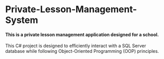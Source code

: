 # Private-Lesson-Management-System

<h4> This is a private lesson management application designed for a school. </h4>

<p> This C# project is designed to efficiently interact with a SQL Server database while following Object-Oriented Programming (OOP) principles. </p>

